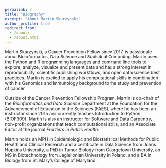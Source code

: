 ```yaml
---
permalink: /
title: "Biography"
excerpt: "About Martin Skarzynski"
author_profile: true
redirect_from:
  - /about/
  - /about.html
---
```


Martin Skarzynski, a Cancer Prevention Fellow since 2017, is passionate about Bioinformatics, Data Science and Statistical Computing. Martin uses the Python and R programming languages and command line tools to explore, analyze, visualize and present data and has a strong interest in reproducibility, scientific publishing workflows, and open data/science best practices. Martin is excited to apply his computational skills in combination with his Genomics and Immunology background to the study and prevention of cancer.

Outside of the Cancer Prevention Fellowship Program, Martin is co-chair of the _Bioinformatics and Data Science_ Department at the Foundation for the Advancement of Education in the Sciences (FAES), where he has been an instructor since 2015 and currently teaches Introduction to Python (BIOF309). Martin is also an instructor for Software and Data Carpentry, non-profit organizations that teach computational skills, and an Associate Editor at the journal *Frontiers in Public Health*.

Martin holds an MPH in Epidemiologic and Biostatistical Methods for Public Health and Clinical Research and a certificate in Data Science from Johns Hopkins University, a PhD in Tumor Biology from Georgetown University, an MS in Biotechnology from Jagiellonian University in Poland, and a BA in Biology from St. Mary’s College of Maryland.

